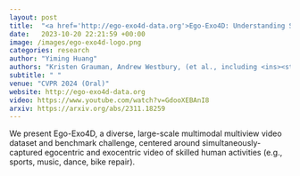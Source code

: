 ```yaml
---
layout: post
title:  "<a href='http://ego-exo4d-data.org'>Ego-Exo4D: Understanding Skilled Human Activity from First-and Third-Person Perspectives</a>"
date:   2023-10-20 22:21:59 +00:00
image: /images/ego-exo4d-logo.png
categories: research
author: "Yiming Huang"
authors: "Kristen Grauman, Andrew Westbury, (et al., including <ins><strong>Yiming Huang</strong></ins>)" 
subtitle: " "
venue: "CVPR 2024 (Oral)"
website: http://ego-exo4d-data.org
video: https://www.youtube.com/watch?v=GdooXEBAnI8
arxiv: https://arxiv.org/abs/2311.18259
---
```


We present Ego-Exo4D, a diverse, large-scale multimodal multiview video dataset and benchmark challenge, centered around simultaneously-captured egocentric and exocentric video of skilled human activities (e.g., sports, music, dance, bike repair).